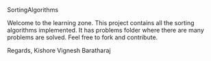 SortingAlgorithms

Welcome to the learning zone. This project contains all the sorting algorithms implemented. It has problems folder where there are many problems are solved. Feel free to fork and contribute.


Regards,
Kishore Vignesh Baratharaj
